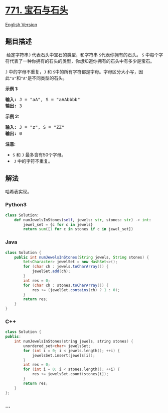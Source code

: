 # [771. 宝石与石头](https://leetcode-cn.com/problems/jewels-and-stones)

[English Version](https://github.com/yanglr/leetcode-ac/blob/master/assets/0700-0799/0771.Jewels%20and%20Stones/README_EN.md)

## 题目描述

<!-- 这里写题目描述 -->

<p>&nbsp;给定字符串<code>J</code>&nbsp;代表石头中宝石的类型，和字符串&nbsp;<code>S</code>代表你拥有的石头。&nbsp;<code>S</code>&nbsp;中每个字符代表了一种你拥有的石头的类型，你想知道你拥有的石头中有多少是宝石。</p>

<p><code>J</code>&nbsp;中的字母不重复，<code>J</code>&nbsp;和&nbsp;<code>S</code>中的所有字符都是字母。字母区分大小写，因此<code>&quot;a&quot;</code>和<code>&quot;A&quot;</code>是不同类型的石头。</p>

<p><strong>示例 1:</strong></p>

<pre><strong>输入:</strong> J = &quot;aA&quot;, S = &quot;aAAbbbb&quot;
<strong>输出:</strong> 3
</pre>

<p><strong>示例 2:</strong></p>

<pre><strong>输入:</strong> J = &quot;z&quot;, S = &quot;ZZ&quot;
<strong>输出:</strong> 0
</pre>

<p><strong>注意:</strong></p>

<ul>
	<li><code>S</code>&nbsp;和&nbsp;<code>J</code>&nbsp;最多含有50个字母。</li>
	<li>&nbsp;<code>J</code>&nbsp;中的字符不重复。</li>
</ul>

## 解法

<!-- 这里可写通用的实现逻辑 -->

哈希表实现。

<!-- tabs:start -->

### **Python3**

<!-- 这里可写当前语言的特殊实现逻辑 -->

```python
class Solution:
    def numJewelsInStones(self, jewels: str, stones: str) -> int:
        jewel_set = {c for c in jewels}
        return sum([1 for c in stones if c in jewel_set])
```

### **Java**

<!-- 这里可写当前语言的特殊实现逻辑 -->

```java
class Solution {
    public int numJewelsInStones(String jewels, String stones) {
        Set<Character> jewelSet = new HashSet<>();
        for (char ch : jewels.toCharArray()) {
            jewelSet.add(ch);
        }
        int res = 0;
        for (char ch : stones.toCharArray()) {
            res += (jewelSet.contains(ch) ? 1 : 0);
        }
        return res;
    }
}
```

### **C++**

```cpp
class Solution {
public:
    int numJewelsInStones(string jewels, string stones) {
        unordered_set<char> jewelsSet;
        for (int i = 0; i < jewels.length(); ++i) {
            jewelsSet.insert(jewels[i]);
        }
        int res = 0;
        for (int i = 0; i < stones.length(); ++i) {
            res += jewelsSet.count(stones[i]);
        }
        return res;
    }
};
```

### **...**

```

```

<!-- tabs:end -->
